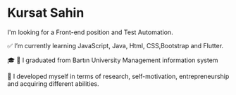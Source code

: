 # Kursat Sahin

I'm looking for a Front-end position and Test Automation.



✅ I’m currently learning JavaScript, Java, Html, CSS,Bootstrap and Flutter.


🎓 🌿 I graduated from Bartın University Management information system


💭 I developed myself in terms of research, self-motivation, entrepreneurship and acquiring different abilities.


